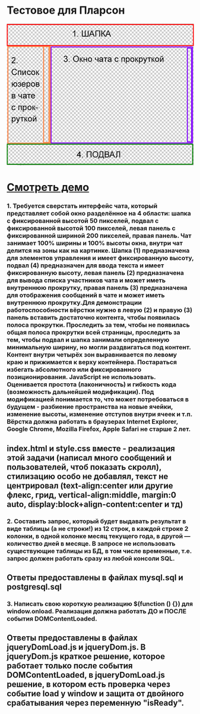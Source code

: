 # Тестовое для Пларсон

![App Pic](readmeImg.jpg)

# [Смотреть демо](https://test-plarson.vercel.app)

### 1. Требуется сверстать интерфейс чата, который представляет собой окно разделённое на 4 области: шапка с фиксированной высотой 50 пикселей, подвал с фиксированной высотой 100 пикселей, левая панель с фиксированной шириной 200 пикселей, правая панель. Чат занимает 100% ширины и 100% высоты окна, внутри чат делится на зоны как на картинке. Шапка (1) предназначена для элементов управления и имеет фиксированную высоту, подвал (4) предназначен для ввода текста и имеет фиксированную высоту, левая панель (2) предназначена для вывода списка участников чата и может иметь внутреннюю прокрутку, правая панель (3) предназначена для отображения сообщений в чате и может иметь внутреннюю прокрутку.Для демонстрации работоспособности вёрстки нужно в левую (2) и правую (3) панель вставить достаточно контента, чтобы появилась полоса прокрутки. Проследить за тем, чтобы не появилась общая полоса прокрутки всей страницы, проследить за тем, чтобы подвал и шапка занимали определенную минимальную ширину, но могли раздвигаться под контент. Контент внутри четырёх зон выравнивается по левому краю и прижимается к верху контейнера. Постараться избегать абсолютного или фиксированного позиционирования. JavaScript не использовать. Оценивается простота (лаконичность) и гибкость кода (возможность дальнейшей модификации). Под модификацией понимается то, что может потребоваться в будущем - разбиение пространства на новые ячейки, изменение высоты, изменение отступов внутри ячеек и т.п. Вёрстка должна работать в браузерах Internet Explorer, Google Chrome, Mozilla Firefox, Apple Safari не старше 2 лет.

## index.html и style.css вместе - реализация этой задачи (написал много сообщений и пользователей, чтоб показать скролл), стилизацию особо не добавлял, текст не центрировал (text-align:center или другие флекс, грид, vertical-align:middle, margin:0 auto, display:block+align-content:center и тд)

### 2. Составить запрос, который будет выдавать результат в виде таблицы (а не строки!) из 12 строк, в каждой строке 2 колонки, в одной колонке месяц текущего года, в другой — количество дней в месяце. В запросе не использовать существующие таблицы из БД, в том числе временные, т.е. запрос должен работать сразу из любой консоли SQL.

## Ответы предоставлены в файлах mysql.sql и postgresql.sql

### 3. Написать свою короткую реализацию $(function () {}) для window.onload. Реализация должна работать ДО и ПОСЛЕ события DOMContentLoaded.

## Ответы предоставлены в файлах jqueryDomLoad.js и jqueryDom.js. В jqueryDom.js краткое решение, которое работает только после события DOMContentLoaded, в jqueryDomLoad.js решение, в котором есть проверка через событие load у window и защита от двойного срабатывания через переменную "isReady".

